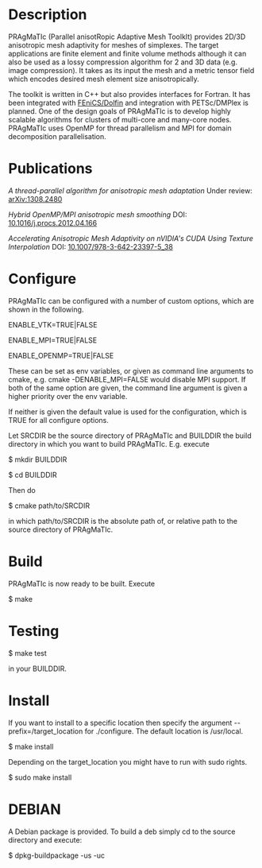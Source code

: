 # Description
PRAgMaTIc (Parallel anisotRopic Adaptive Mesh ToolkIt) provides 2D/3D
anisotropic mesh adaptivity for meshes of simplexes. The target
applications are finite element and finite volume methods although
it can also be used as a lossy compression algorithm for 2 and 3D data
(e.g. image compression). It takes as its input the mesh and a metric
tensor field which encodes desired mesh element size
anisotropically.

The toolkit is written in C++ but also provides interfaces for Fortran. It 
has been integrated with [FEniCS/Dolfin](http://fenicsproject.org) and
integration with PETSc/DMPlex is planned.  One of the design goals of PRAgMaTIc
is to develop highly scalable algorithms for clusters of multi-core and
many-core nodes. PRAgMaTIc uses OpenMP for thread parallelism and MPI for
domain decomposition parallelisation.

# Publications
*A thread-parallel algorithm for anisotropic mesh adaptation*
Under review: [arXiv:1308.2480](http://arxiv.org/abs/1308.2480)

*Hybrid OpenMP/MPI anisotropic mesh smoothing*
DOI: [10.1016/j.procs.2012.04.166](http://dx.doi.org/10.1016/j.procs.2012.04.166)

*Accelerating Anisotropic Mesh Adaptivity on nVIDIA's CUDA Using Texture Interpolation*
DOI: [10.1007/978-3-642-23397-5_38](http://dx.doi.org/10.1007/978-3-642-23397-5_38)

# Configure
PRAgMaTIc can be configured with a number of custom options, which are shown in the following.

ENABLE_VTK=TRUE|FALSE

ENABLE_MPI=TRUE|FALSE

ENABLE_OPENMP=TRUE|FALSE

These can be set as env variables, or given as command line arguments to cmake, e.g. cmake -DENABLE_MPI=FALSE would disable MPI support. If both of the same option are given, the command line argument is given a higher priority over the env variable.

If neither is given the default value is used for the configuration, which is TRUE for all configure options.


Let SRCDIR be the source directory of PRAgMaTIc and BUILDDIR the build directory in which you want to build PRAgMaTIc. E.g. execute

$ mkdir BUILDDIR

$ cd BUILDDIR

Then do

$ cmake path/to/SRCDIR

in which path/to/SRCDIR is the absolute path of, or relative path to the source directory of PRAgMaTIc.

# Build
PRAgMaTIc is now ready to be built. Execute

$ make

# Testing
$ make test

in your BUILDDIR.

# Install
If you want to install to a specific location then specify the
argument --prefix=/target_location for ./configure. The default
location is /usr/local.

$ make install

Depending on the target_location you might have to run with sudo rights.

$ sudo make install

# DEBIAN

A Debian package is provided. To build a deb simply cd to the source
directory and execute:

$ dpkg-buildpackage -us -uc
